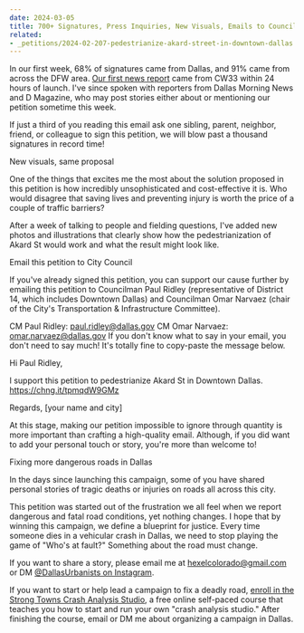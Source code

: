```yaml
---
date: 2024-03-05
title: 700+ Signatures, Press Inquiries, New Visuals, Emails to Council, and Fixing More Roads
related:
- _petitions/2024-02-207-pedestrianize-akard-street-in-downtown-dallas.md
---
```

In our first week, 68% of signatures came from Dallas, and 91% came from across the DFW area. [Our first news report](https://cw33.com/news/local/pedistrianize-akard-street-a-new-petition-says-yes/) came from CW33 within 24 hours of launch. I've since spoken with reporters from Dallas Morning News and D Magazine, who may post stories either about or mentioning our petition sometime this week.

If just a third of you reading this email ask one sibling, parent, neighbor, friend, or colleague to sign this petition, we will blow past a thousand signatures in record time!

New visuals, same proposal

One of the things that excites me the most about the solution proposed in this petition is how incredibly unsophisticated and cost-effective it is. Who would disagree that saving lives and preventing injury is worth the price of a couple of traffic barriers?

After a week of talking to people and fielding questions, I've added new photos and illustrations that clearly show how the pedestrianization of Akard St would work and what the result might look like.

Email this petition to City Council

If you've already signed this petition, you can support our cause further by emailing this petition to Councilman Paul Ridley (representative of District 14, which includes Downtown Dallas) and Councilman Omar Narvaez (chair of the City's Transportation & Infrastructure Committee).

CM Paul Ridley: paul.ridley@dallas.gov
CM Omar Narvaez: omar.narvaez@dallas.gov
If you don't know what to say in your email, you don't need to say much! It's totally fine to copy-paste the message below.

Hi Paul Ridley,

I support this petition to pedestrianize Akard St in Downtown Dallas. https://chng.it/tpmqdW9GMz

Regards,
[your name and city]

At this stage, making our petition impossible to ignore through quantity is more important than crafting a high-quality email. Although, if you did want to add your personal touch or story, you're more than welcome to!

Fixing more dangerous roads in Dallas

In the days since launching this campaign, some of you have shared personal stories of tragic deaths or injuries on roads all across this city.

This petition was started out of the frustration we all feel when we report dangerous and fatal road conditions, yet nothing changes. I hope that by winning this campaign, we define a blueprint for justice. Every time someone dies in a vehicular crash in Dallas, we need to stop playing the game of "Who's at fault?" Something about the road must change.

If you want to share a story, please email me at hexelcolorado@gmail.com or DM [@DallasUrbanists on Instagram](https://www.instagram.com/dallasurbanists).

If you want to start or help lead a campaign to fix a deadly road, [enroll in the Strong Towns Crash Analysis Studio](https://www.strongtowns.org/crash-studio), a free online self-paced course that teaches you how to start and run your own "crash analysis studio." After finishing the course, email or DM me about organizing a campaign in Dallas.